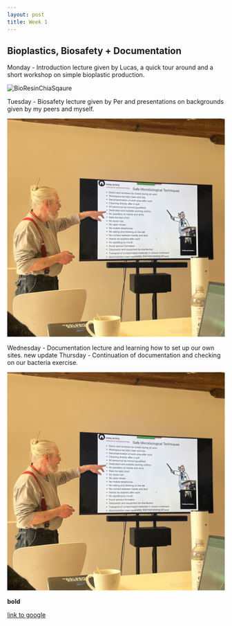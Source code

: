 ```yaml
---
layout: post
title: Week 1
---
```


## Bioplastics, Biosafety + Documentation


Monday - Introduction lecture given by Lucas, a quick tour around and a short workshop on simple bioplastic production.

![BioResinChiaSqaure](files/Users/carolinaminana/Desktop/BioResinChiaSquare.png)


Tuesday - Biosafety lecture given by Per and presentations on backgrounds given by my peers and myself.

![BioSafetyLecture](../images/BioSafetyLecture.jpg)

Wednesday - Documentation lecture and learning how to set up our own sites.
  new update
Thursday - Continuation of documentation and checking on our bacteria exercise.

![BacteriaExercisePlate](../images/BioSafetyLecture.jpg)


**bold**

[link to google](www.google.com)
